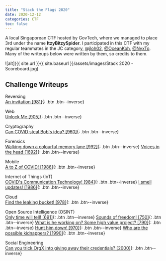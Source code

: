 ```yaml
---
title: "Stack the Flags 2020"
date: 2020-12-12
categories: CTF
toc: false
--- 
```


A local Singaporean CTF hosted by GovTech, where we managed to place 3rd under the name **ItzyBitzySpider**. I participated in this CTF with my regular teammates in the JC category, [@jloh02](https://jloh02.github.io/), [@OceanKoh](http://blog.puddle.sg), [@NyxTo](https://github.com/Nyxto). Many of the writeups below were written by them, so credits to them.

![alt]({{ site.url }}{{ site.baseurl }}/assets/images/Stack 2020 - Scoreboard.jpg)

## Challenge Writeups  
Reversing  
[An invitation [981]](/An-invitation/){: .btn .btn--inverse}

Web  
[Unlock Me [905]](/Unlock-Me/){: .btn .btn--inverse}

Cryptography  
[Can COViD steal Bob's idea? [960]](/Can-COViD-steal-Bob's-idea/){: .btn .btn--inverse}

Forensics  
[Walking down a colourful memory lane [992]](/Walking-down-a-colourful-memory-lane/){: .btn .btn--inverse}
[Voices in the head [1692]](/Voices-in-the-head/){: .btn .btn--inverse}

Mobile  
[A to Z of COViD! [1986]](/A-to-Z-of-COViD!/){: .btn .btn--inverse}

Internet of Things (IoT)  
[COVID's Communication Technology! [984]](/COVID's-Communication-Technology!/){: .btn .btn--inverse}
[I smell updates! [1986]](/I-smell-updates!/){: .btn .btn--inverse}

Cloud  
[Find the leaking bucket! [978]](/Find-the-leaking-bucket!/){: .btn .btn--inverse}

Open Source Intelligence (OSINT)  
[Only time will tell! [691]](/Only-time-will-tell!/){: .btn .btn--inverse}
[Sounds of freedom! [750]](/Sounds-of-freedom!/){: .btn .btn--inverse}
[What is he working on? Some high value project? [790]](/Working-on/){: .btn .btn--inverse}
[Hunt him down! [970]](/Hunt-him-down!/){: .btn .btn--inverse}
[Who are the possible kidnappers? [1990]](/Who-are-the-possible-kidnappers/){: .btn .btn--inverse}


Social Engineering  
[Can you trick OrgX into giving away their credentials? [2000]](/Can-you-trick-OrgX-into-giving-away-their-credentials/){: .btn .btn--inverse}

